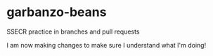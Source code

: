 # garbanzo-beans
SSECR practice in branches and pull requests

I am now making changes to make sure I understand what I'm doing! 